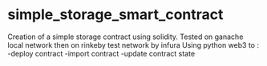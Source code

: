 # simple_storage_smart_contract

Creation of a simple storage contract using solidity.
Tested on ganache local network then on rinkeby test network by infura
Using python web3 to :
-deploy contract
-import contract
-update contract state

